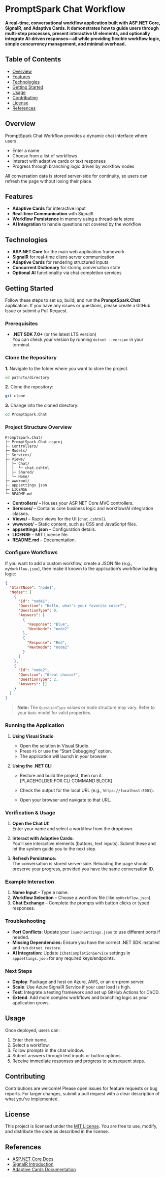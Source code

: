 # PromptSpark Chat Workflow

**A real-time, conversational workflow application built with ASP.NET Core, SignalR, and Adaptive Cards. It demonstrates how to guide users through multi-step processes, present interactive UI elements, and optionally integrate AI-driven responses—all while providing flexible workflow logic, simple concurrency management, and minimal overhead.**

## Table of Contents
- [Overview](#overview)
- [Features](#features)
- [Technologies](#technologies)
- [Getting Started](#getting-started)
- [Usage](#usage)
- [Contributing](#contributing)
- [License](#license)
- [References](#references)

## Overview
PromptSpark Chat Workflow provides a dynamic chat interface where users:
- Enter a name
- Choose from a list of workflows
- Interact with adaptive cards or text responses
- Progress through branching logic driven by workflow nodes

All conversation data is stored server-side for continuity, so users can refresh the page without losing their place.

## Features
- **Adaptive Cards** for interactive input
- **Real-time Communication** with SignalR
- **Workflow Persistence** in memory using a thread-safe store
- **AI Integration** to handle questions not covered by the workflow

## Technologies
- **ASP.NET Core** for the main web application framework
- **SignalR** for real-time client-server communication
- **Adaptive Cards** for rendering structured inputs
- **Concurrent Dictionary** for storing conversation state
- **Optional AI** functionality via chat completion services

## Getting Started

Follow these steps to set up, build, and run the **PromptSpark.Chat** application. If you have any issues or questions, please create a GitHub Issue or submit a Pull Request.

### Prerequisites

- **.NET SDK 7.0+** (or the latest LTS version)  
  You can check your version by running `dotnet --version` in your terminal.

### Clone the Repository

**1.** Navigate to the folder where you want to store the project.  
```bash
cd path/to/directory
```

**2.** Clone the repository:  

```bash
git clone
```

**3.** Change into the cloned directory:  

```bash
cd PromptSpark.Chat
```

### Project Structure Overview

```
PromptSpark.Chat/
├─ PromptSpark.Chat.csproj
├─ Controllers/
├─ Models/
├─ Services/
├─ Views/
│  ├─ Chat/
│  │  └─ chat.cshtml
│  ├─ Shared/
│  └─ Home/
├─ wwwroot/
├─ appsettings.json
├─ LICENSE
└─ README.md
```

- **Controllers/** – Houses your ASP.NET Core MVC controllers.  
- **Services/** – Contains core business logic and workflow/AI integration classes.  
- **Views/** – Razor views for the UI (`chat.cshtml`).  
- **wwwroot/** – Static content, such as CSS and JavaScript files.  
- **appsettings.json** – Configuration details.  
- **LICENSE** – MIT License file.  
- **README.md** – Documentation.

### Configure Workflows

If you want to add a custom workflow, create a JSON file (e.g., `myWorkflow.json`), 
then make it known to the application’s workflow loading logic:


```json
{
  "StartNode": "node1",
  "Nodes": [
    {
      "Id": "node1",
      "Question": "Hello, what's your favorite color?",
      "QuestionType": 0,
      "Answers": [
        {
          "Response": "Blue",
          "NextNode": "node2"
        },
        {
          "Response": "Red",
          "NextNode": "node2"
        }
      ]
    },
    {
      "Id": "node2",
      "Question": "Great choice!",
      "QuestionType": 2,
      "Answers": []
    }
  ]
}

```


> **Note:** The `QuestionType` values or node structure may vary. Refer to your `Node` model for valid properties.

### Running the Application

1. **Using Visual Studio**  
   - Open the solution in Visual Studio.  
   - Press `F5` or use the “Start Debugging” option.  
   - The application will launch in your browser.

2. **Using the .NET CLI**  
   - Restore and build the project, then run it.  
   [PLACEHOLDER FOR CLI COMMAND BLOCK]

   - Check the output for the local URL (e.g., `https://localhost:5001`).  
   - Open your browser and navigate to that URL.

### Verification & Usage

1. **Open the Chat UI:**  
   Enter your name and select a workflow from the dropdown.

2. **Interact with Adaptive Cards:**  
   You’ll see interactive elements (buttons, text inputs). Submit these and let the system guide you to the next step.

3. **Refresh Persistence:**  
   The conversation is stored server-side. Reloading the page should preserve your progress, provided you have the same conversation ID.

### Example Interaction

1. **Name Input** – Type a name.  
2. **Workflow Selection** – Choose a workflow file (like `myWorkflow.json`).  
3. **Chat Exchange** – Complete the prompts with button clicks or typed responses.

### Troubleshooting

- **Port Conflicts:** Update your `launchSettings.json` to use different ports if needed.  
- **Missing Dependencies:** Ensure you have the correct .NET SDK installed and run `dotnet restore`.  
- **AI Integration:** Update `IChatCompletionService` settings in `appsettings.json` for any required keys/endpoints.

### Next Steps

- **Deploy**: Package and host on Azure, AWS, or an on-prem server.  
- **Scale**: Use Azure SignalR Service if your user load is high.  
- **Test**: Integrate a testing framework and set up GitHub Actions for CI/CD.  
- **Extend**: Add more complex workflows and branching logic as your application grows.

## Usage
Once deployed, users can:
1. Enter their name.
2. Select a workflow.
3. Follow prompts in the chat window.
4. Submit answers through text inputs or button options.
5. Receive immediate responses and progress to subsequent steps.

## Contributing
Contributions are welcome! Please open issues for feature requests or bug reports. For larger changes, submit a pull request with a clear description of what you’ve implemented.

## License
This project is licensed under the [MIT License](LICENSE). You are free to use, modify, and distribute the code as described in the license.

## References
- [ASP.NET Core Docs](https://learn.microsoft.com/aspnet/core)
- [SignalR Introduction](https://learn.microsoft.com/aspnet/core/signalr/introduction)
- [Adaptive Cards Documentation](https://docs.microsoft.com/adaptive-cards/)
